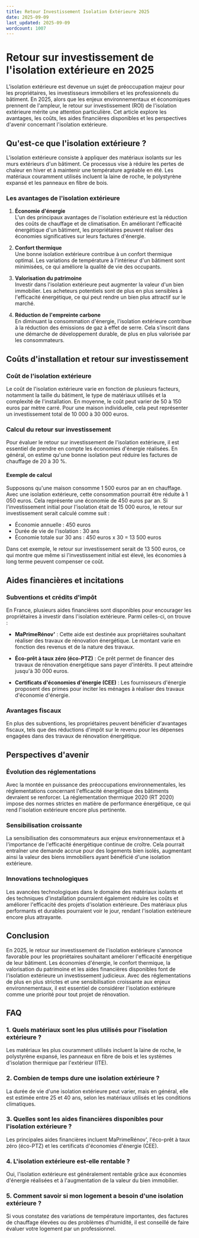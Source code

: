 ```yaml
---
title: Retour Investissement Isolation Extérieure 2025
date: 2025-09-09
last_updated: 2025-09-09
wordcount: 1007
---
```


# Retour sur investissement de l'isolation extérieure en 2025

L'isolation extérieure est devenue un sujet de préoccupation majeur pour les propriétaires, les investisseurs immobiliers et les professionnels du bâtiment. En 2025, alors que les enjeux environnementaux et économiques prennent de l'ampleur, le retour sur investissement (ROI) de l'isolation extérieure mérite une attention particulière. Cet article explore les avantages, les coûts, les aides financières disponibles et les perspectives d'avenir concernant l'isolation extérieure.

## Qu'est-ce que l'isolation extérieure ?

L'isolation extérieure consiste à appliquer des matériaux isolants sur les murs extérieurs d'un bâtiment. Ce processus vise à réduire les pertes de chaleur en hiver et à maintenir une température agréable en été. Les matériaux couramment utilisés incluent la laine de roche, le polystyrène expansé et les panneaux en fibre de bois.

### Les avantages de l'isolation extérieure

1. **Économie d'énergie**  
   L'un des principaux avantages de l'isolation extérieure est la réduction des coûts de chauffage et de climatisation. En améliorant l'efficacité énergétique d'un bâtiment, les propriétaires peuvent réaliser des économies significatives sur leurs factures d'énergie.

2. **Confort thermique**  
   Une bonne isolation extérieure contribue à un confort thermique optimal. Les variations de température à l'intérieur d'un bâtiment sont minimisées, ce qui améliore la qualité de vie des occupants.

3. **Valorisation du patrimoine**  
   Investir dans l'isolation extérieure peut augmenter la valeur d'un bien immobilier. Les acheteurs potentiels sont de plus en plus sensibles à l'efficacité énergétique, ce qui peut rendre un bien plus attractif sur le marché.

4. **Réduction de l'empreinte carbone**  
   En diminuant la consommation d'énergie, l'isolation extérieure contribue à la réduction des émissions de gaz à effet de serre. Cela s'inscrit dans une démarche de développement durable, de plus en plus valorisée par les consommateurs.

## Coûts d'installation et retour sur investissement

### Coût de l'isolation extérieure

Le coût de l'isolation extérieure varie en fonction de plusieurs facteurs, notamment la taille du bâtiment, le type de matériaux utilisés et la complexité de l'installation. En moyenne, le coût peut varier de 50 à 150 euros par mètre carré. Pour une maison individuelle, cela peut représenter un investissement total de 10 000 à 30 000 euros.

### Calcul du retour sur investissement

Pour évaluer le retour sur investissement de l'isolation extérieure, il est essentiel de prendre en compte les économies d'énergie réalisées. En général, on estime qu'une bonne isolation peut réduire les factures de chauffage de 20 à 30 %.

#### Exemple de calcul

Supposons qu'une maison consomme 1 500 euros par an en chauffage. Avec une isolation extérieure, cette consommation pourrait être réduite à 1 050 euros. Cela représente une économie de 450 euros par an. Si l'investissement initial pour l'isolation était de 15 000 euros, le retour sur investissement serait calculé comme suit :

- Économie annuelle : 450 euros
- Durée de vie de l'isolation : 30 ans
- Économie totale sur 30 ans : 450 euros x 30 = 13 500 euros

Dans cet exemple, le retour sur investissement serait de 13 500 euros, ce qui montre que même si l'investissement initial est élevé, les économies à long terme peuvent compenser ce coût.

## Aides financières et incitations

### Subventions et crédits d'impôt

En France, plusieurs aides financières sont disponibles pour encourager les propriétaires à investir dans l'isolation extérieure. Parmi celles-ci, on trouve :

- **MaPrimeRénov'** : Cette aide est destinée aux propriétaires souhaitant réaliser des travaux de rénovation énergétique. Le montant varie en fonction des revenus et de la nature des travaux.
  
- **Éco-prêt à taux zéro (éco-PTZ)** : Ce prêt permet de financer des travaux de rénovation énergétique sans payer d'intérêts. Il peut atteindre jusqu'à 30 000 euros.

- **Certificats d'économies d'énergie (CEE)** : Les fournisseurs d'énergie proposent des primes pour inciter les ménages à réaliser des travaux d'économie d'énergie.

### Avantages fiscaux

En plus des subventions, les propriétaires peuvent bénéficier d'avantages fiscaux, tels que des réductions d'impôt sur le revenu pour les dépenses engagées dans des travaux de rénovation énergétique.

## Perspectives d'avenir

### Évolution des réglementations

Avec la montée en puissance des préoccupations environnementales, les réglementations concernant l'efficacité énergétique des bâtiments devraient se renforcer. La réglementation thermique 2020 (RT 2020) impose des normes strictes en matière de performance énergétique, ce qui rend l'isolation extérieure encore plus pertinente.

### Sensibilisation croissante

La sensibilisation des consommateurs aux enjeux environnementaux et à l'importance de l'efficacité énergétique continue de croître. Cela pourrait entraîner une demande accrue pour des logements bien isolés, augmentant ainsi la valeur des biens immobiliers ayant bénéficié d'une isolation extérieure.

### Innovations technologiques

Les avancées technologiques dans le domaine des matériaux isolants et des techniques d'installation pourraient également réduire les coûts et améliorer l'efficacité des projets d'isolation extérieure. Des matériaux plus performants et durables pourraient voir le jour, rendant l'isolation extérieure encore plus attrayante.

## Conclusion

En 2025, le retour sur investissement de l'isolation extérieure s'annonce favorable pour les propriétaires souhaitant améliorer l'efficacité énergétique de leur bâtiment. Les économies d'énergie, le confort thermique, la valorisation du patrimoine et les aides financières disponibles font de l'isolation extérieure un investissement judicieux. Avec des réglementations de plus en plus strictes et une sensibilisation croissante aux enjeux environnementaux, il est essentiel de considérer l'isolation extérieure comme une priorité pour tout projet de rénovation.

## FAQ

### 1. Quels matériaux sont les plus utilisés pour l'isolation extérieure ?
Les matériaux les plus couramment utilisés incluent la laine de roche, le polystyrène expansé, les panneaux en fibre de bois et les systèmes d'isolation thermique par l'extérieur (ITE).

### 2. Combien de temps dure une isolation extérieure ?
La durée de vie d'une isolation extérieure peut varier, mais en général, elle est estimée entre 25 et 40 ans, selon les matériaux utilisés et les conditions climatiques.

### 3. Quelles sont les aides financières disponibles pour l'isolation extérieure ?
Les principales aides financières incluent MaPrimeRénov', l'éco-prêt à taux zéro (éco-PTZ) et les certificats d'économies d'énergie (CEE).

### 4. L'isolation extérieure est-elle rentable ?
Oui, l'isolation extérieure est généralement rentable grâce aux économies d'énergie réalisées et à l'augmentation de la valeur du bien immobilier.

### 5. Comment savoir si mon logement a besoin d'une isolation extérieure ?
Si vous constatez des variations de température importantes, des factures de chauffage élevées ou des problèmes d'humidité, il est conseillé de faire évaluer votre logement par un professionnel.